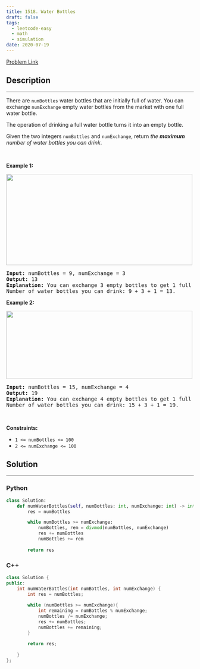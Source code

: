 ```yaml
---
title: 1518. Water Bottles
draft: false
tags: 
  - leetcode-easy
  - math
  - simulation
date: 2020-07-19
---
```


[Problem Link](https://leetcode.com/problems/water-bottles/)

## Description

---
<p>There are <code>numBottles</code> water bottles that are initially full of water. You can exchange <code>numExchange</code> empty water bottles from the market with one full water bottle.</p>

<p>The operation of drinking a full water bottle turns it into an empty bottle.</p>

<p>Given the two integers <code>numBottles</code> and <code>numExchange</code>, return <em>the <strong>maximum</strong> number of water bottles you can drink</em>.</p>

<p>&nbsp;</p>
<p><strong class="example">Example 1:</strong></p>
<img alt="" src="https://assets.leetcode.com/uploads/2020/07/01/sample_1_1875.png" style="width: 500px; height: 245px;" />
<pre>
<strong>Input:</strong> numBottles = 9, numExchange = 3
<strong>Output:</strong> 13
<strong>Explanation:</strong> You can exchange 3 empty bottles to get 1 full water bottle.
Number of water bottles you can drink: 9 + 3 + 1 = 13.
</pre>

<p><strong class="example">Example 2:</strong></p>
<img alt="" src="https://assets.leetcode.com/uploads/2020/07/01/sample_2_1875.png" style="width: 500px; height: 183px;" />
<pre>
<strong>Input:</strong> numBottles = 15, numExchange = 4
<strong>Output:</strong> 19
<strong>Explanation:</strong> You can exchange 4 empty bottles to get 1 full water bottle. 
Number of water bottles you can drink: 15 + 3 + 1 = 19.
</pre>

<p>&nbsp;</p>
<p><strong>Constraints:</strong></p>

<ul>
	<li><code>1 &lt;= numBottles &lt;= 100</code></li>
	<li><code>2 &lt;= numExchange &lt;= 100</code></li>
</ul>


## Solution

---
### Python
``` py title='water-bottles'
class Solution:
    def numWaterBottles(self, numBottles: int, numExchange: int) -> int:
        res = numBottles

        while numBottles >= numExchange:
            numBottles, rem = divmod(numBottles, numExchange)
            res += numBottles
            numBottles += rem
        
        return res
```
### C++
``` cpp title='water-bottles'
class Solution {
public:
    int numWaterBottles(int numBottles, int numExchange) {
        int res = numBottles;
        
        while (numBottles >= numExchange){
            int remaining = numBottles % numExchange;
            numBottles /= numExchange;
            res += numBottles;
            numBottles += remaining;
        }
           
        return res;
        
    }
};
```

